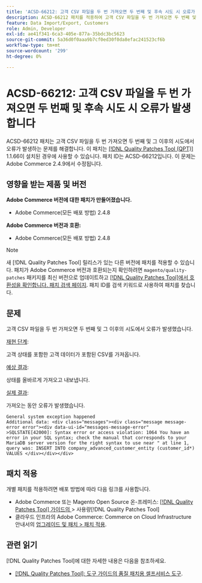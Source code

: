 ```yaml
---
title: 'ACSD-66212: 고객 CSV 파일을 두 번 가져오면 두 번째 및 후속 시도 시 오류가 발생합니다'
description: ACSD-66212 패치를 적용하여 고객 CSV 파일을 두 번 가져오면 두 번째 및 그 이후의 시도에서 오류가 발생하는 Adobe Commerce 문제를 해결합니다.
feature: Data Import/Export, Customers
role: Admin, Developer
exl-id: ae41f341-6ca3-405e-877a-35bdc3bc5623
source-git-commit: 5a36d0f0aaa9b7cf0ed30f0da8efac241523cf6b
workflow-type: tm+mt
source-wordcount: '299'
ht-degree: 0%

---
```


# ACSD-66212: 고객 CSV 파일을 두 번 가져오면 두 번째 및 후속 시도 시 오류가 발생합니다

ACSD-66212 패치는 고객 CSV 파일을 두 번 가져오면 두 번째 및 그 이후의 시도에서 오류가 발생하는 문제를 해결합니다. 이 패치는 [[!DNL Quality Patches Tool (QPT)]](/help/tools/quality-patches-tool/quality-patches-tool-to-self-serve-quality-patches.md) 1.1.66이 설치된 경우에 사용할 수 있습니다. 패치 ID는 ACSD-66212입니다. 이 문제는 Adobe Commerce 2.4.9에서 수정됩니다.

## 영향을 받는 제품 및 버전

**Adobe Commerce 버전에 대한 패치가 만들어졌습니다.**

* Adobe Commerce(모든 배포 방법) 2.4.8

**Adobe Commerce 버전과 호환:**

* Adobe Commerce(모든 배포 방법) 2.4.8

>[!NOTE]
>
>새 [!DNL Quality Patches Tool] 릴리스가 있는 다른 버전에 패치를 적용할 수 있습니다. 패치가 Adobe Commerce 버전과 호환되는지 확인하려면 `magento/quality-patches` 패키지를 최신 버전으로 업데이트하고 [[!DNL Quality Patches Tool]에서 호환성을 확인합니다. 패치 검색 페이지](https://experienceleague.adobe.com/tools/commerce-quality-patches/index.html?lang=ko). 패치 ID를 검색 키워드로 사용하여 패치를 찾습니다.

## 문제

고객 CSV 파일을 두 번 가져오면 두 번째 및 그 이후의 시도에서 오류가 발생했습니다.

<u>재현 단계</u>:

고객 상태를 포함한 고객 데이터가 포함된 CSV를 가져옵니다.

<u>예상 결과</u>:

상태를 올바르게 가져오고 내보냅니다.

<u>실제 결과</u>:

가져오는 동안 오류가 발생했습니다.

```
General system exception happened
Additional data: <div class="messages"><div class="message message-error error"><div data-ui-id="messages-message-error" >SQLSTATE[42000]: Syntax error or access violation: 1064 You have an error in your SQL syntax; check the manual that corresponds to your MariaDB server version for the right syntax to use near " at line 1, query was: INSERT INTO company_advanced_customer_entity (customer_id*) VALUES </div></div></div>
```

## 패치 적용

개별 패치를 적용하려면 배포 방법에 따라 다음 링크를 사용합니다.

* Adobe Commerce 또는 Magento Open Source 온-프레미스: [[!DNL Quality Patches Tool]  가이드의 ](/help/tools/quality-patches-tool/usage.md)> 사용량[!DNL Quality Patches Tool]
* 클라우드 인프라의 Adobe Commerce: Commerce on Cloud Infrastructure 안내서의 [업그레이드 및 패치 > 패치 적용](https://experienceleague.adobe.com/docs/commerce-cloud-service/user-guide/develop/upgrade/apply-patches.html?lang=ko).

## 관련 읽기

[!DNL Quality Patches Tool]에 대한 자세한 내용은 다음을 참조하세요.

* [[!DNL Quality Patches Tool]: 도구 가이드의 품질 패치용 셀프서비스 도구](/help/tools/quality-patches-tool/quality-patches-tool-to-self-serve-quality-patches.md).

